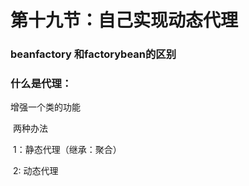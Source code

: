 # 第十九节：自己实现动态代理

### beanfactory 和factorybean的区别



### 什么是代理：

增强一个类的功能

​	两种办法

​	1：静态代理（继承：聚合）

​	2: 动态代理
